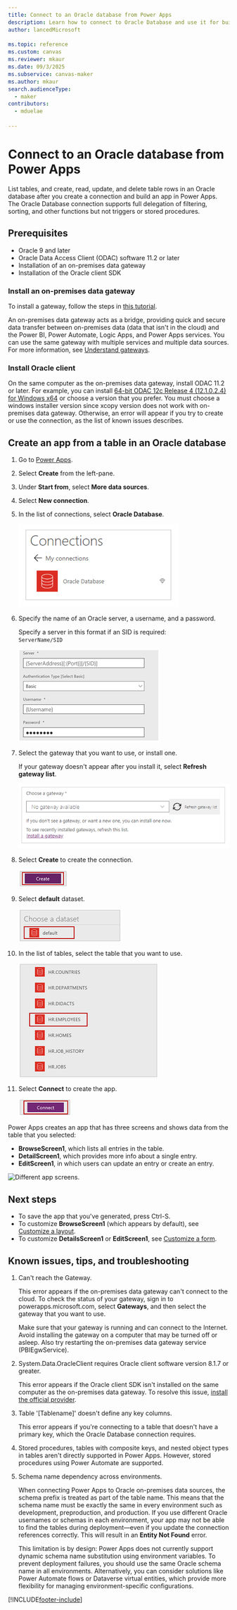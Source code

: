 ```yaml
---
title: Connect to an Oracle database from Power Apps
description: Learn how to connect to Oracle Database and use it for building apps in Power Apps.
author: lancedMicrosoft

ms.topic: reference
ms.custom: canvas
ms.reviewer: mkaur
ms.date: 09/3/2025
ms.subservice: canvas-maker
ms.author: mkaur
search.audienceType: 
  - maker
contributors:
  - mduelae

---
```

# Connect to an Oracle database from Power Apps

List tables, and create, read, update, and delete table rows in an Oracle database after you create a connection and build an app in Power Apps. The Oracle Database connection supports full delegation of filtering, sorting, and other functions but not triggers or stored procedures.

## Prerequisites
* Oracle 9 and later
* Oracle Data Access Client (ODAC) software 11.2 or later
* Installation of an on-premises data gateway
* Installation of the Oracle client SDK

### Install an on-premises data gateway
To install a gateway, follow the steps in [this tutorial](../gateway-management.md).

An on-premises data gateway acts as a bridge, providing quick and secure data transfer between on-premises data (data that isn't in the cloud) and the Power BI, Power Automate, Logic Apps, and Power Apps services. You can use the same gateway with multiple services and multiple data sources. For more information, see [Understand gateways](../gateway-reference.md).

### Install Oracle client
On the same computer as the on-premises data gateway, install ODAC 11.2 or later. For example, you can install [64-bit ODAC 12c Release 4 (12.1.0.2.4) for Windows x64](https://www.oracle.com/technetwork/database/windows/downloads/index-090165.html) or choose a version that you prefer. You must choose a windows installer version since xcopy version does not work with on-premises data gateway.  Otherwise, an error will appear if you try to create or use the connection, as the list of known issues describes.

## Create an app from a table in an Oracle database

1. Go to [Power Apps](https://make.powerapps.com).

1. Select **Create** from the left-pane.

1. Under **Start from**, select **More data sources**.

1. Select **New connection**.

1. In the list of connections, select **Oracle Database**.

   ![New database.](./media/connection-oracledb/oracle-db.png)

1. Specify the name of an Oracle server, a username, and a password.

    Specify a server in this format if an SID is required: <br> `ServerName/SID`

   ![Connection parameters.](./media/connection-oracledb/connection-params.png "Connection parameters")

1. Select the gateway that you want to use, or install one.

    If your gateway doesn't appear after you install it, select **Refresh gateway list**.

   ![New gateway.](./media/connection-oracledb/choose-gateway.png "New gateway")

1. Select **Create** to create the connection.

   ![Create connection.](./media/connection-oracledb/create-button.png "Create connection")

1. Select **default** dataset.

   ![Select dataset.](./media/connection-oracledb/choose-dataset.png "Select dataset")

1. In the list of tables, select the table that you want to use.

   ![Select table.](./media/connection-oracledb/choose-table.png "Select table")

1. Select **Connect** to create the app.
    
    ![Connect to the table and create app.](./media/connection-oracledb/connect-button.png "Connect to the table and create app")

Power Apps creates an app that has three screens and shows data from the table that you selected:

* **BrowseScreen1**, which lists all entries in the table.
* **DetailScreen1**, which provides more info about a single entry.
* **EditScreen1**, in which users can update an entry or create an entry.

![Different app screens.](./media/connection-oracledb/afd-app.png "Different app screens")

## Next steps

* To save the app that you've generated, press Ctrl-S.
* To customize **BrowseScreen1** (which appears by default), see [Customize a layout](../customize-layout-sharepoint.md).
* To customize **DetailsScreen1** or **EditScreen1**, see [Customize a form](../customize-forms-sharepoint.md).

## Known issues, tips, and troubleshooting

1. Can't reach the Gateway.
   
    This error appears if the on-premises data gateway can't connect to the cloud. To check the status of your gateway, sign in to powerapps.microsoft.com, select **Gateways**, and then select the gateway that you want to use.
   
    Make sure that your gateway is running and can connect to the Internet. Avoid installing the gateway on a computer that may be turned off or asleep. Also try restarting the on-premises data gateway service (PBIEgwService).

1. System.Data.OracleClient requires Oracle client software version 8.1.7 or greater.
   
    This error appears if the Oracle client SDK isn't installed on the same computer as the on-premises data gateway. To resolve this issue, [install the official provider](/power-bi/connect-data/desktop-connect-oracle-database).

1. Table '[Tablename]' doesn't define any key columns.
   
    This error appears if you're connecting to a table that doesn't have a primary key, which the Oracle Database connection requires.

1. Stored procedures, tables with composite keys, and nested object types in tables aren't directly supported in Power Apps. However, stored procedures using Power Automate are supported.

1. Schema name dependency across environments.

   When connecting Power Apps to Oracle on-premises data sources, the schema prefix is treated as part of the table name. This means that the schema name must be exactly the same in every environment such as development, preproduction, and production. If you use different Oracle usernames or schemas in each environment, your app may not be able to find the tables during deployment—even if you update the connection references correctly. This will result in an **Entity Not Found** error.

   This limitation is by design: Power Apps does not currently support dynamic schema name substitution using environment variables. To prevent deployment failures, you should use the same Oracle schema name in all environments. Alternatively, you can consider solutions like Power Automate flows or Dataverse virtual entities, which provide more flexibility for managing environment-specific configurations.



[!INCLUDE[footer-include](../../../includes/footer-banner.md)]
